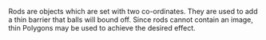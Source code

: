 Rods are objects which are set with two co-ordinates. They are used to add a thin barrier that balls will bound off. Since rods cannot contain an image, thin Polygons may be used to achieve the desired effect.